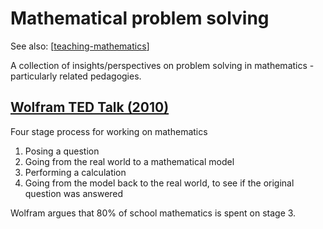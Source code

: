 # Mathematical problem solving

See also: [[teaching-mathematics]]

A collection of insights/perspectives on problem solving in mathematics - particularly related pedagogies.


## [Wolfram TED Talk (2010)](https://www.ted.com/talks/conrad_wolfram_teaching_kids_real_math_with_computers/transcript)

Four stage process for working on mathematics

1. Posing a question
2. Going from the real world to a mathematical model
3. Performing a calculation
4. Going from the model back to the real world, to see if the original question was answered

Wolfram argues that 80% of school mathematics is spent on stage 3.



[//begin]: # "Autogenerated link references for markdown compatibility"
[teaching-mathematics]: teaching-mathematics "Teaching Mathematics"
[//end]: # "Autogenerated link references"